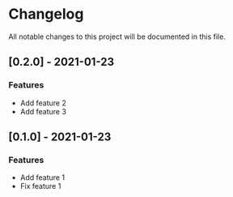 # Changelog

All notable changes to this project will be documented in this file.

## [0.2.0] - 2021-01-23

### Features

- Add feature 2
- Add feature 3

## [0.1.0] - 2021-01-23

### Features

- Add feature 1
- Fix feature 1

<!-- generated by git-cliff -->
